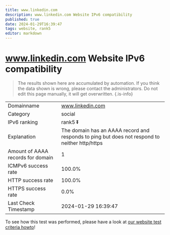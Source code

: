 ```yaml
---
title: www.linkedin.com
description: www.linkedin.com Website IPv6 compatibility
published: true
date: 2024-01-29T16:39:47
tags: website, rank5
editor: markdown
---
```


# www.linkedin.com Website IPv6 compatibility

> The results shown here are accumulated by automation. If you think the data shown is wrong, please contact the administrators. 
> Do not edit this page manually, it will get overwritten.
{.is-info}


|   |   |
| - | - |
| Domainname | www.linkedin.com
| Category | social |
| IPv6 ranking | rank5 :arrow_double_down: |
| Explanation | The domain has an AAAA record and responds to ping but does not respond to neither http/https |
| Amount of AAAA records for domain | 1 |
| ICMPv6 success rate | 100.0%|
| HTTP success rate | 100.0% |
| HTTPS success rate | 0.0% |
| Last Check Timestamp | 2024-01-29 16:39:47 |

To see how this test was performed, please have a look at [our website test criteria howto](/howto/testcriteria/website)!

